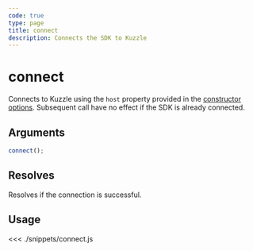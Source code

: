 ```yaml
---
code: true
type: page
title: connect
description: Connects the SDK to Kuzzle
---
```


# connect

Connects to Kuzzle using the `host` property provided in the [constructor options](/sdk/js/6/core-classes/kuzzle/constructor#arguments).
Subsequent call have no effect if the SDK is already connected.

## Arguments

```js
connect();
```

## Resolves

Resolves if the connection is successful.

## Usage

<<< ./snippets/connect.js
